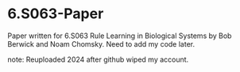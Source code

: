 # 6.S063-Paper
Paper written for 6.S063 Rule Learning in Biological Systems by Bob Berwick and Noam Chomsky. Need to add my code later. 


note: Reuploaded 2024 after github wiped my account.
